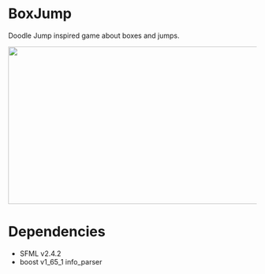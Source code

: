 # BoxJump
Doodle Jump inspired game about boxes and jumps.

<img src="https://media.giphy.com/media/1k4TGu738TQ25Og4Ng/giphy.gif" width="512" height="320" />

# Dependencies
- SFML v2.4.2
- boost v1_65_1 info_parser

